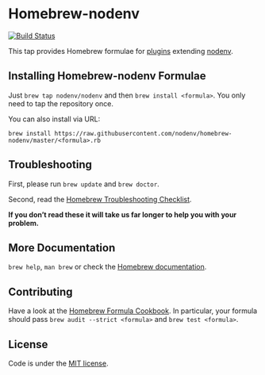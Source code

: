# Homebrew-nodenv

[![Build Status](https://travis-ci.org/nodenv/homebrew-nodenv.svg?branch=master)](https://travis-ci.org/nodenv/homebrew-nodenv)

This tap provides Homebrew formulae for [plugins](https://github.com/nodenv/nodenv/wiki/Plugins) extending [nodenv](https://github.com/nodenv/nodenv).

## Installing Homebrew-nodenv Formulae
Just `brew tap nodenv/nodenv` and then `brew install <formula>`. You only need to tap the repository once.

You can also install via URL:

```
brew install https://raw.githubusercontent.com/nodenv/homebrew-nodenv/master/<formula>.rb
```

## Troubleshooting
First, please run `brew update` and `brew doctor`.

Second, read the [Homebrew Troubleshooting Checklist](https://github.com/Homebrew/homebrew/blob/master/share/doc/homebrew/Troubleshooting.md#troubleshooting).

**If you don’t read these it will take us far longer to help you with your problem.**

## More Documentation

`brew help`, `man brew` or check the [Homebrew documentation](https://github.com/Homebrew/homebrew/tree/master/share/doc/homebrew#readme).

## Contributing

Have a look at the [Homebrew Formula Cookbook](https://github.com/Homebrew/homebrew/blob/master/share/doc/homebrew/Formula-Cookbook.md).  In particular, your formula should pass `brew audit --strict <formula>` and `brew test <formula>`.

## License
Code is under the [MIT license](https://github.com/nodenv/homebrew-nodenv/tree/master/LICENSE.txt).
